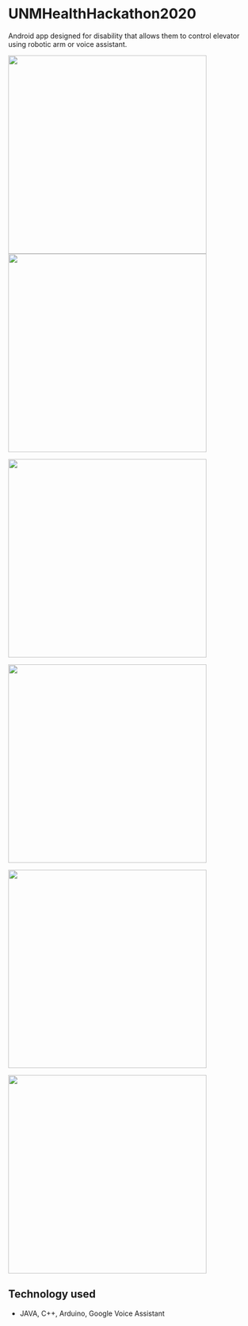 # UNMHealthHackathon2020

Android app designed for disability that allows them to control elevator using robotic arm or voice assistant. 

<p float="left">
<img src="https://github.com/birajsilwal/UNMHealthHackathon2020/blob/master/images/elev8_w.jpg" width=400>

<img src="https://github.com/birajsilwal/UNMHealthHackathon2020/blob/master/images/elev8_1.png" width=400>

<img src="https://github.com/birajsilwal/UNMHealthHackathon2020/blob/master/images/elev8_2.png" width=400><br>

<img src="https://github.com/birajsilwal/UNMHealthHackathon2020/blob/master/images/elev8_3.png" width=400><br>

<img src="https://github.com/birajsilwal/UNMHealthHackathon2020/blob/master/images/elev8_4.png" width=400><br>

<img src="https://github.com/birajsilwal/UNMHealthHackathon2020/blob/master/images/elev8_5.png" width=400><br>
</p>

## Technology used

- JAVA, C++, Arduino, Google Voice Assistant

